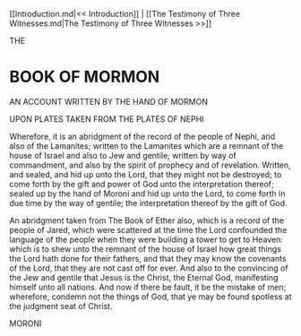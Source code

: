 [[Introduction.md|<< Introduction]]  |  [[The Testimony of Three Witnesses.md|The Testimony of Three Witnesses >>]]

THE

# BOOK OF MORMON
AN ACCOUNT WRITTEN BY THE HAND OF MORMON

UPON PLATES TAKEN FROM THE PLATES OF NEPHI

Wherefore, it is an abridgment of the record of the people of Nephi, and also of the Lamanites; written to the Lamanites which are a remnant of the house of Israel and also to Jew and gentile; written by way of commandment, and also by the spirit of prophecy and of revelation. Written, and sealed, and hid up unto the Lord, that they might not be destroyed; to come forth by the gift and power of God unto the interpretation thereof; sealed up by the hand of Moroni and hid up unto the Lord, to come forth in due time by the way of gentile; the interpretation thereof by the gift of God.

An abridgment taken from The Book of Ether also, which is a record of the people of Jared, which were scattered at the time the Lord confounded the language of the people when they were building a tower to get to Heaven: which is to shew unto the remnant of the house of Israel how great things the Lord hath done for their fathers, and that they may know the covenants of the Lord, that they are not cast off for ever. And also to the convincing of the Jew and gentile that Jesus is the Christ, the Eternal God, manifesting himself unto all nations. And now if there be fault, it be the mistake of men; wherefore, condemn not the things of God, that ye may be found spotless at the judgment seat of Christ.

MORONI